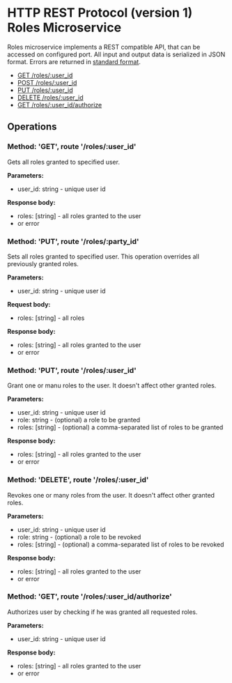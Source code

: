 # HTTP REST Protocol (version 1) <br/> Roles Microservice

Roles microservice implements a REST compatible API, that can be accessed on configured port.
All input and output data is serialized in JSON format. Errors are returned in [standard format]().

* [GET /roles/:user_id](#operation1)
* [POST /roles/:user_id](#operation2)
* [PUT /roles/:user_id](#operation3)
* [DELETE /roles/:user_id](#operation4)
* [GET /roles/:user_id/authorize](#operation5)

## Operations

### <a name="operation1"></a> Method: 'GET', route '/roles/:user_id'

Gets all roles granted to specified user.

**Parameters:** 
- user_id: string - unique user id

**Response body:**
- roles: [string] - all roles granted to the user
- or error

### <a name="operation2"></a> Method: 'PUT', route '/roles/:party_id'

Sets all roles granted to specified user. 
This operation overrides all previously granted roles.

**Parameters:** 
- user_id: string - unique user id

**Request body:**
- roles: [string] - all roles 

**Response body:**
- roles: [string] - all roles granted to the user
- or error

### <a name="operation3"></a> Method: 'PUT', route '/roles/:user_id'

Grant one or manu roles to the user. It doesn't affect other granted roles.

**Parameters:** 
- user_id: string - unique user id
- role: string - (optional) a role to be granted
- roles: [string] - (optional) a comma-separated list of roles to be granted

**Response body:**
- roles: [string] - all roles granted to the user
- or error

### <a name="operation4"></a> Method: 'DELETE', route '/roles/:user_id'

Revokes one or many roles from the user. It doesn't affect other granted roles.

**Parameters:** 
- user_id: string - unique user id
- role: string - (optional) a role to be revoked
- roles: [string] - (optional) a comma-separated list of roles to be revoked

**Response body:**
- roles: [string] - all roles granted to the user
- or error

### <a name="operation5"></a> Method: 'GET', route '/roles/:user_id/authorize'

Authorizes user by checking if he was granted all requested roles.

**Parameters:** 
- user_id: string - unique user id

**Response body:**
- roles: [string] - all roles granted to the user
- or error
